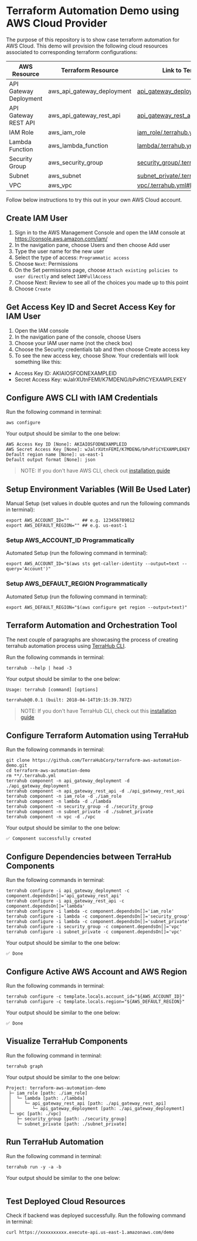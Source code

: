 # Terraform Automation Demo using AWS Cloud Provider

The purpose of this repository is to show case terraform automation for AWS
Cloud. This demo will provision the following cloud resources associated to
corresponding terraform configurations:

| AWS Resource | Terraform Resource | Link to TerraHub Config |
|-----------------------|--------------------|-------------------------|
| API Gateway Deployment | aws_api_gateway_deployment | [api_gateway_deployment/.terrahub.yml#L2](https://github.com/TerraHubCorp/terraform-aws-automation-demo/blob/master/api_gateway_deployment/.terrahub.yml#L2) |
| API Gateway REST API | aws_api_gateway_rest_api | [api_gateway_rest_api/.terrahub.yml#L2](https://github.com/TerraHubCorp/terraform-aws-automation-demo/blob/master/api_gateway_rest_api/.terrahub.yml#L2) |
| IAM Role | aws_iam_role | [iam_role/.terrahub.yml#L2](https://github.com/TerraHubCorp/terraform-aws-automation-demo/blob/master/iam_role/.terrahub.yml#L2) |
| Lambda Function | aws_lambda_function | [lambda/.terrahub.yml#L2](https://github.com/TerraHubCorp/terraform-aws-automation-demo/blob/master/lambda/.terrahub.yml#L2) |
| Security Group | aws_security_group | [security_group/.terrahub.yml#L2](https://github.com/TerraHubCorp/terraform-aws-automation-demo/blob/master/security_group/.terrahub.yml#L2) |
| Subnet | aws_subnet | [subnet_private/.terrahub.yml#L2](https://github.com/TerraHubCorp/terraform-aws-automation-demo/blob/master/subnet_private/.terrahub.yml#L2) |
| VPC | aws_vpc | [vpc/.terrahub.yml#L2](https://github.com/TerraHubCorp/terraform-aws-automation-demo/blob/master/vpc/.terrahub.yml#L2) |

Follow below instructions to try this out in your own AWS Cloud account.

## Create IAM User
1. Sign in to the AWS Management Console and open the IAM console at https://console.aws.amazon.com/iam/
2. In the navigation pane, choose Users and then choose Add user
3. Type the user name for the new user
4. Select the type of access: `Programmatic access`
5. Choose `Next`: Permissions
6. On the Set permissions page, choose `Attach existing policies to user directly` and select `IAMFullAccess`
7. Choose Next: Review to see all of the choices you made up to this point
8. Choose `Create`

## Get Access Key ID and Secret Access Key for IAM User
1. Open the IAM console
2. In the navigation pane of the console, choose Users
3. Choose your IAM user name (not the check box)
4. Choose the Security credentials tab and then choose Create access key
5. To see the new access key, choose Show. Your credentials will look something like this:
  - Access Key ID: AKIAIOSFODNEXAMPLEID
  - Secret Access Key: wJalrXUtnFEMI/K7MDENG/bPxRfiCYEXAMPLEKEY

## Configure AWS CLI with IAM Credentials

Run the following command in terminal:
```shell
aws configure
```

Your output should be similar to the one below:
```
AWS Access Key ID [None]: AKIAIOSFODNEXAMPLEID
AWS Secret Access Key [None]: wJalrXUtnFEMI/K7MDENG/bPxRfiCYEXAMPLEKEY
Default region name [None]: us-east-1
Default output format [None]: json
```

> NOTE: If you don't have AWS CLI, check out
[installation guide](https://docs.aws.amazon.com/cli/latest/userguide/installing.html)

## Setup Environment Variables (Will Be Used Later)

Manual Setup (set values in double quotes and run the following commands in terminal):
```shell
export AWS_ACCOUNT_ID=""     ## e.g. 123456789012
export AWS_DEFAULT_REGION="" ## e.g. us-east-1
```

### Setup AWS_ACCOUNT_ID Programmatically

Automated Setup (run the following command in terminal):
```shell
export AWS_ACCOUNT_ID="$(aws sts get-caller-identity --output=text --query='Account')"
```

### Setup AWS_DEFAULT_REGION Programmatically

Automated Setup (run the following command in terminal):
```shell
export AWS_DEFAULT_REGION="$(aws configure get region --output=text)"
```

## Terraform Automation and Orchestration Tool

The next couple of paragraphs are showcasing the process of creating terrahub
automation process using [TerraHub CLI](https://github.com/TerraHubCorp/terrahub).

Run the following commands in terminal:
```shell
terrahub --help | head -3
```

Your output should be similar to the one below:
```
Usage: terrahub [command] [options]

terrahub@0.0.1 (built: 2018-04-14T19:15:39.787Z)
```

> NOTE: If you don't have TerraHub CLI, check out this
[installation guide](https://www.npmjs.com/package/terrahub)

## Configure Terraform Automation using TerraHub

Run the following commands in terminal:
```shell
git clone https://github.com/TerraHubCorp/terraform-aws-automation-demo.git
cd terraform-aws-automation-demo
rm **/.terrahub.yml
terrahub component -n api_gateway_deployment -d ./api_gateway_deployment
terrahub component -n api_gateway_rest_api -d ./api_gateway_rest_api
terrahub component -n iam_role -d ./iam_role
terrahub component -n lambda -d ./lambda
terrahub component -n security_group -d ./security_group
terrahub component -n subnet_private -d ./subnet_private
terrahub component -n vpc -d ./vpc
```

Your output should be similar to the one below:
```
✅ Component successfully created
```

## Configure Dependencies between TerraHub Components

Run the following commands in terminal:
```shell
terrahub configure -i api_gateway_deployment -c component.dependsOn[]='api_gateway_rest_api'
terrahub configure -i api_gateway_rest_api -c component.dependsOn[]='lambda'
terrahub configure -i lambda -c component.dependsOn[]='iam_role'
terrahub configure -i lambda -c component.dependsOn[]='security_group'
terrahub configure -i lambda -c component.dependsOn[]='subnet_private'
terrahub configure -i security_group -c component.dependsOn[]='vpc'
terrahub configure -i subnet_private -c component.dependsOn[]='vpc'
```

Your output should be similar to the one below:
```
✅ Done
```

## Configure Active AWS Account and AWS Region

Run the following commands in terminal:
```shell
terrahub configure -c template.locals.account_id="${AWS_ACCOUNT_ID}"
terrahub configure -c template.locals.region="${AWS_DEFAULT_REGION}"
```

Your output should be similar to the one below:
```
✅ Done
```

## Visualize TerraHub Components

Run the following command in terminal:
```shell
terrahub graph
```

Your output should be similar to the one below:
```
Project: terraform-aws-automation-demo
 ├─ iam_role [path: ./iam_role]
 │  └─ lambda [path: ./lambda]
 │     └─ api_gateway_rest_api [path: ./api_gateway_rest_api]
 │        └─ api_gateway_deployment [path: ./api_gateway_deployment]
 └─ vpc [path: ./vpc]
    ├─ security_group [path: ./security_group]
    └─ subnet_private [path: ./subnet_private]
```

## Run TerraHub Automation

Run the following command in terminal:

```shell
terrahub run -y -a -b
```

Your output should be similar to the one below:
```
```

## Test Deployed Cloud Resources

Check if backend was deployed successfully. Run the following command in terminal:
```
curl https://xxxxxxxxxx.execute-api.us-east-1.amazonaws.com/demo
```
